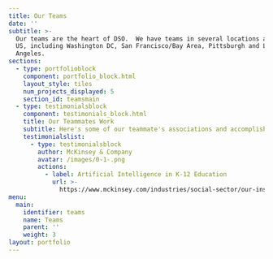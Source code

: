 ```yaml
---
title: Our Teams
date: ''
subtitle: >-
  Our teams are the heart of DSO.  We have teams in several locations around the
  US, including Washington DC, San Francisco/Bay Area, Pittsburgh and Los
  Angeles.
sections:
  - type: portfolioblock
    component: portfolio_block.html
    layout_style: tiles
    num_projects_displayed: 5
    section_id: teamsmain
  - type: testimonialsblock
    component: testimonials_block.html
    title: Our Teammates Work
    subtitle: Here's some of our teammate's associations and accomplishments
    testimonialslist:
      - type: testimonialsblock
        author: McKinsey & Company
        avatar: /images/0-1-.png
        actions:
          - label: Artificial Intelligence in K-12 Education
            url: >-
              https://www.mckinsey.com/industries/social-sector/our-insights/how-artificial-intelligence-will-impact-k-12-teachers
menu:
  main:
    identifier: teams
    name: Teams
    parent: ''
    weight: 3
layout: portfolio
---
```

